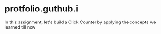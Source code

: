 # protfolio.guthub.i
In this assignment, let's build a Click Counter by applying the concepts we learned till now
